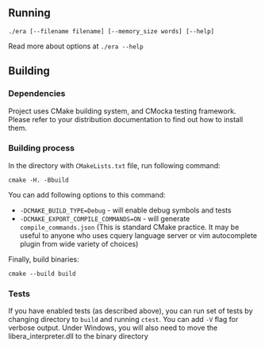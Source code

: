 ## Running
`./era [--filename filename] [--memory_size words] [--help]`

Read more about options at `./era --help`

## Building

### Dependencies
Project uses CMake building system, and CMocka testing framework. Please refer to your distribution documentation to find out how to install them.

### Building process
In the directory with `CMakeLists.txt` file, run following command:

```
cmake -H. -Bbuild
```

You can add following options to this command:
- `-DCMAKE_BUILD_TYPE=Debug` - will enable debug symbols and tests
- `-DCMAKE_EXPORT_COMPILE_COMMANDS=ON` - will generate `compile_commands.json` (This is standard CMake practice. It may be useful to anyone who uses cquery language server or vim autocomplete plugin from wide variety of choices)

Finally, build binaries:
```
cmake --build build
```

### Tests
If you have enabled tests (as described above), you can run set of tests by changing directory to `build` and running `ctest`. You can add `-V` flag for verbose output.
Under Windows, you will also need to move the libera_interpreter.dll to the binary directory
